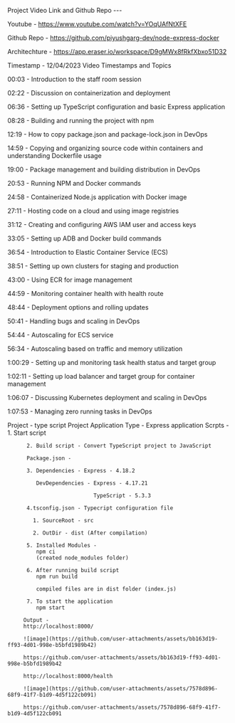Project Video Link and Github Repo ---

Youtube - https://www.youtube.com/watch?v=YOqUAfNtXFE

Github Repo - https://github.com/piyushgarg-dev/node-express-docker

Architechture - https://app.eraser.io/workspace/D9gMWx8fRkfXbxo51D32


Timestamp - 12/04/2023
Video Timestamps and Topics

00:03 - Introduction to the staff room session

02:22 - Discussion on containerization and deployment

06:36 - Setting up TypeScript configuration and basic Express application

08:28 - Building and running the project with npm

12:19 - How to copy package.json and package-lock.json in DevOps

14:59 - Copying and organizing source code within containers and understanding Dockerfile usage

19:00 - Package management and building distribution in DevOps

20:53 - Running NPM and Docker commands

24:58 - Containerized Node.js application with Docker image

27:11 - Hosting code on a cloud and using image registries

31:12 - Creating and configuring AWS IAM user and access keys

33:05 - Setting up ADB and Docker build commands

36:54 - Introduction to Elastic Container Service (ECS)

38:51 - Setting up own clusters for staging and production

43:00 - Using ECR for image management

44:59 - Monitoring container health with health route

48:44 - Deployment options and rolling updates

50:41 - Handling bugs and scaling in DevOps

54:44 - Autoscaling for ECS service

56:34 - Autoscaling based on traffic and memory utilization

1:00:29 - Setting up and monitoring task health status and target group

1:02:11 - Setting up load balancer and target group for container management

1:06:07 - Discussing Kubernetes deployment and scaling in DevOps

1:07:53 - Managing zero running tasks in DevOps

Project - type script Project
Application Type - Express application
Scrpts -  1. Start script 
         
          2. Build script - Convert TypeScript project to JavaScript
          
          Package.json -

          3. Dependencies - Express - 4.18.2
             
             DevDependencies - Express - 4.17.21 
                               
                               TypeScript - 5.3.3  

          4.tsconfig.json - Typecript configuration file
            
            1. SourceRoot - src
            
            2. OutDir - dist (After compilation)
          
          5. Installed Modules -
             npm ci 
             (created node_modules folder) 

          6. After running build script
             npm run build

             compiled files are in dist folder (index.js)

          7. To start the application
             npm start

         Output - 
         http://localhost:8000/
         
         ![image](https://github.com/user-attachments/assets/bb163d19-ff93-4d01-998e-b5bfd1989b42)

         https://github.com/user-attachments/assets/bb163d19-ff93-4d01-998e-b5bfd1989b42

         http://localhost:8000/health

         ![image](https://github.com/user-attachments/assets/7578d896-68f9-41f7-b1d9-4d5f122cb091)

         https://github.com/user-attachments/assets/7578d896-68f9-41f7-b1d9-4d5f122cb091




             
